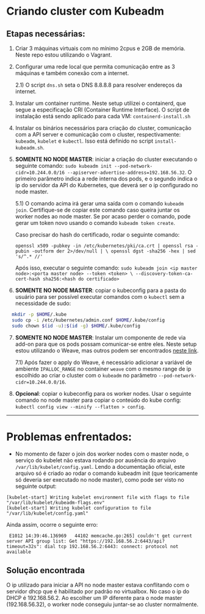 # Criando cluster com Kubeadm

## Etapas necessárias:

1) Criar 3 máquinas virtuais com no mínimo 2cpus e 2GB de memória. Neste repo estou utilizando o Vagrant.
2) Configurar uma rede local que permita comunicação entre as 3 máquinas e também conexão com a internet.
    
    2.1) O script `dns.sh` seta o DNS 8.8.8.8 para resolver endereços da internet.

3) Instalar um container runtime. Neste setup utilizei o containerd, que segue a especificação CRI (Container Runtime Interface). O script de instalação está sendo aplicado para cada VM: `containerd-install.sh`

4) Instalar os binários necessários para criação do cluster, comunicação com a API server e comunicação com o cluster, respectivamente: `kubeadm`, `kubelet` e `kubectl`. Isso está definido no script `install-kubeadm.sh`.

5) **SOMENTE NO NODE MASTER**: iniciar a criação do cluster executando o seguinte comando: `sudo kubeadm init --pod-network-cidr=10.244.0.0/16 --apiserver-advertise-address=192.168.56.32`. O primeiro parâmetro indica a rede interna dos pods, e o segundo indica o ip do servidor da API do Kubernetes, que deverá ser o ip configurado no node master.

    5.1)  O comando acima irá gerar uma saída com o comando `kubeadm join`. Certifique-se de copiar este comando caso queira juntar os worker nodes ao node master. Se por acaso perder o comando, pode gerar um token novo usando o comando `kubeadm token create`.

    Caso precisar do hash do certificado, rodar o seguinte comando: 

    `openssl x509 -pubkey -in /etc/kubernetes/pki/ca.crt | openssl rsa -pubin -outform der 2>/dev/null | \
       openssl dgst -sha256 -hex | sed 's/^.* //'` 
   
   Após isso, executar o seguinte comando:
   `sudo kubeadm join <ip master node>:<porta master node> --token <token> \
        --discovery-token-ca-cert-hash sha256:<hash do certificado>`

6) **SOMENTE NO NODE MASTER**: copiar o kubeconfig para a pasta do usuário para ser possível executar comandos com o `kubectl` sem a necessidade de sudo:

```bash
  mkdir -p $HOME/.kube
  sudo cp -i /etc/kubernetes/admin.conf $HOME/.kube/config
  sudo chown $(id -u):$(id -g) $HOME/.kube/config
```
7) **SOMENTE NO NODE MASTER**: Instalar um componente de rede via add-on para que os pods possam comunicar-se entre eles. Neste setup estou utilizando o Weave, mas outros podem ser encontrados [neste link](https://kubernetes.io/docs/concepts/cluster-administration/addons/).
    
    7.1) Após fazer o apply do Weave, é necessário adicionar a variável de ambiente `IPALLOC_RANGE` no container `weave` com o mesmo range de ip escolhido ao criar o cluster com o `kubeadm` no parâmetro `--pod-network-cidr=10.244.0.0/16`.

8) **Opcional**: copiar o kubeconfig para os worker nodes. Usar o seguinte comando no node master para copiar o conteúdo do kube config: `kubectl config view --minify --flatten > config`.


---

# Problemas enfrentados:
* No momento de fazer o join dos worker nodes com o master node, o serviço do kubelet não estava rodando por ausência do arquivo `/var/lib/kubelet/config.yaml`.
Lendo a documentação oficial, este arquivo só é criado ao rodar o comando kubeadm init (que teoricamente só deveria ser executado no node master), como pode ser visto no seguinte output:
```
[kubelet-start] Writing kubelet environment file with flags to file "/var/lib/kubelet/kubeadm-flags.env"
[kubelet-start] Writing kubelet configuration to file "/var/lib/kubelet/config.yaml"
```

Ainda assim, ocorre o seguinte erro: 

`
E1012 14:39:46.136969   44102 memcache.go:265] couldn't get current server API group list: Get "https://192.168.56.2:6443/api?timeout=32s": dial tcp 192.168.56.2:6443: connect: protocol not available`

## Solução encontrada
O ip utilizado para iniciar a API no node master estava conflitando com o servidor dhcp que é habilitado por padrão no virtualbox. No caso o ip do DHCP é 192.168.56.2. Ao escolher um IP diferente para o node master (192.168.56.32), o worker node conseguiu juntar-se ao cluster normalmente.